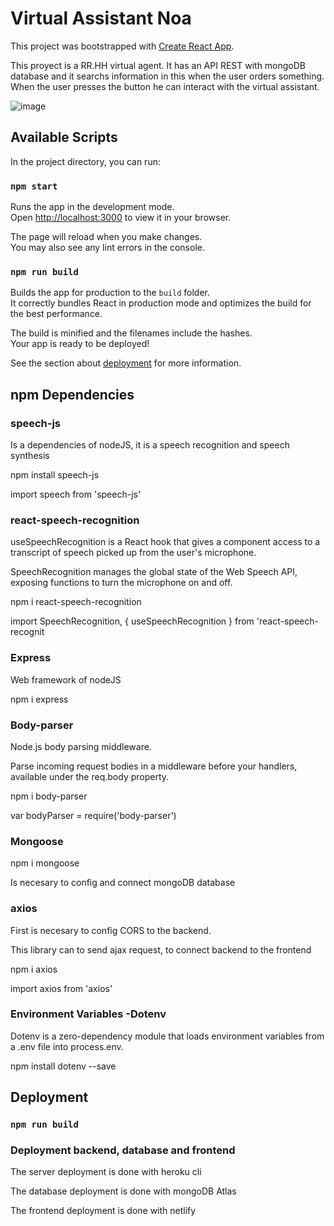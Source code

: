 # Virtual Assistant Noa 

This project was bootstrapped with [Create React App](https://github.com/facebook/create-react-app).

This proyect is a RR.HH virtual agent. It has an API REST with mongoDB database and it searchs information in this when the user orders something.
When the user presses the button he can interact with the virtual assistant.

![image](https://user-images.githubusercontent.com/88061350/179427490-a37be761-1b97-4430-b805-9971c4a60835.png)

## Available Scripts

In the project directory, you can run:

### `npm start`

Runs the app in the development mode.\
Open [http://localhost:3000](http://localhost:3000) to view it in your browser.

The page will reload when you make changes.\
You may also see any lint errors in the console.


### `npm run build`

Builds the app for production to the `build` folder.\
It correctly bundles React in production mode and optimizes the build for the best performance.

The build is minified and the filenames include the hashes.\
Your app is ready to be deployed!

See the section about [deployment](https://facebook.github.io/create-react-app/docs/deployment) for more information.

## npm Dependencies

### speech-js

Is a dependencies of nodeJS, it is a speech recognition and speech synthesis

npm install speech-js

import speech from 'speech-js'


### react-speech-recognition

useSpeechRecognition is a React hook that gives a component access to a transcript of speech picked up from the user's microphone.

SpeechRecognition manages the global state of the Web Speech API, exposing functions to turn the microphone on and off.

npm i react-speech-recognition

import SpeechRecognition, { useSpeechRecognition } from 'react-speech-recognit

### Express

Web framework of nodeJS

npm i express

### Body-parser

Node.js body parsing middleware.

Parse incoming request bodies in a middleware before your handlers, available under the req.body property.

npm i body-parser

var bodyParser = require('body-parser')

### Mongoose

npm i mongoose

Is necesary to config and connect mongoDB database

### axios

First is necesary to config CORS to the backend.

This library can to send ajax request, to connect backend to the frontend

npm i axios

import axios from 'axios'

### Environment Variables -Dotenv

Dotenv is a zero-dependency module that loads environment variables from a .env file into process.env. 

npm install dotenv --save


## Deployment

### `npm run build` 

### Deployment backend, database and frontend

The server deployment is done with heroku cli

The database deployment is done with mongoDB Atlas

The frontend deployment is done with netlify
